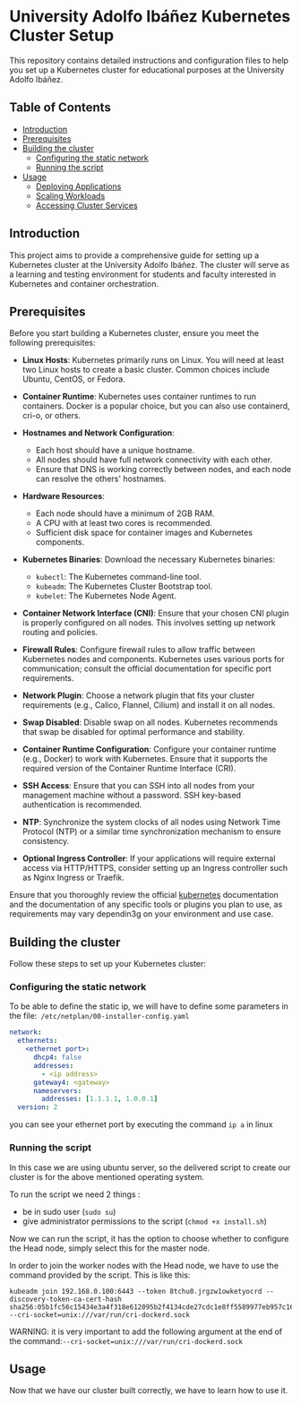 # University Adolfo Ibáñez Kubernetes Cluster Setup

This repository contains detailed instructions and configuration files to help you set up a Kubernetes cluster for educational purposes at the University Adolfo Ibáñez.

## Table of Contents
- [Introduction](#introduction)
- [Prerequisites](#prerequisites)
- [Building the cluster](#building-the-cluster)
  - [Configuring the static network](#configuring-the-static-network)
  - [Running the script](#running-the-script)
- [Usage](#usage)
  - [Deploying Applications](#deploying-applications)
  - [Scaling Workloads](#scaling-workloads)
  - [Accessing Cluster Services](#accessing-cluster-services)

## Introduction

This project aims to provide a comprehensive guide for setting up a Kubernetes cluster at the University Adolfo Ibáñez. The cluster will serve as a learning and testing environment for students and faculty interested in Kubernetes and container orchestration.

## Prerequisites

Before you start building a Kubernetes cluster, ensure you meet the following prerequisites:

- **Linux Hosts**: Kubernetes primarily runs on Linux. You will need at least two Linux hosts to create a basic cluster. Common choices include Ubuntu, CentOS, or Fedora.

- **Container Runtime**: Kubernetes uses container runtimes to run containers. Docker is a popular choice, but you can also use containerd, cri-o, or others.

- **Hostnames and Network Configuration**:
  - Each host should have a unique hostname.
  - All nodes should have full network connectivity with each other.
  - Ensure that DNS is working correctly between nodes, and each node can resolve the others' hostnames.

- **Hardware Resources**:
  - Each node should have a minimum of 2GB RAM.
  - A CPU with at least two cores is recommended.
  - Sufficient disk space for container images and Kubernetes components.

- **Kubernetes Binaries**: Download the necessary Kubernetes binaries:
  - `kubectl`: The Kubernetes command-line tool.
  - `kubeadm`: The Kubernetes Cluster Bootstrap tool.
  - `kubelet`: The Kubernetes Node Agent.

- **Container Network Interface (CNI)**: Ensure that your chosen CNI plugin is properly configured on all nodes. This involves setting up network routing and policies.

- **Firewall Rules**: Configure firewall rules to allow traffic between Kubernetes nodes and components. Kubernetes uses various ports for communication; consult the official documentation for specific port requirements.

- **Network Plugin**: Choose a network plugin that fits your cluster requirements (e.g., Calico, Flannel, Cilium) and install it on all nodes.

- **Swap Disabled**: Disable swap on all nodes. Kubernetes recommends that swap be disabled for optimal performance and stability.

- **Container Runtime Configuration**: Configure your container runtime (e.g., Docker) to work with Kubernetes. Ensure that it supports the required version of the Container Runtime Interface (CRI).

- **SSH Access**: Ensure that you can SSH into all nodes from your management machine without a password. SSH key-based authentication is recommended.

- **NTP**: Synchronize the system clocks of all nodes using Network Time Protocol (NTP) or a similar time synchronization mechanism to ensure consistency.

- **Optional Ingress Controller**: If your applications will require external access via HTTP/HTTPS, consider setting up an Ingress controller such as Nginx Ingress or Traefik.


Ensure that you thoroughly review the official [kubernetes](https://kubernetes.io/docs/home/) documentation and the documentation of any specific tools or plugins you plan to use, as requirements may vary dependin3g on your environment and use case.


## Building the cluster

Follow these steps to set up your Kubernetes cluster:

### Configuring the static network 

To be able to define the static ip, we will have to define some parameters in the file:``` /etc/netplan/00-installer-config.yaml```

```yaml
network:
  ethernets:
    <ethernet port>:
      dhcp4: false
      addresses:
        - <ip address>
      gateway4: <gateway>
      nameservers:
        addresses: [1.1.1.1, 1.0.0.1]
  version: 2
``` 
you can see your ethernet port by executing the command ```ip a``` in linux

### Running the script

In this case we are using ubuntu server, so the delivered script to create our cluster is for the above mentioned operating system. 

To run the script we need 2 things :
 - be in sudo user (```sudo su```)
 - give administrator permissions to the script (```chmod +x install.sh```)

 Now we can run the script, it has the option to choose whether to configure the Head node, simply select this for the master node.

 In order to join the worker nodes with the Head node, we have to use the command provided by the script. This is like this:

```
kubeadm join 192.168.0.100:6443 --token 8tchu0.jrgzw1owketyocrd --discovery-token-ca-cert-hash sha256:05b1fc56c15434e3a4f318e612095b2f4134cde27cdc1e8ff5589977eb957c16 --cri-socket=unix:///var/run/cri-dockerd.sock
```
WARNING: it is very important to add the following argument at the end of the command:```--cri-socket=unix:///var/run/cri-dockerd.sock```

## Usage

Now that we have our cluster built correctly, we have to learn how to use it.